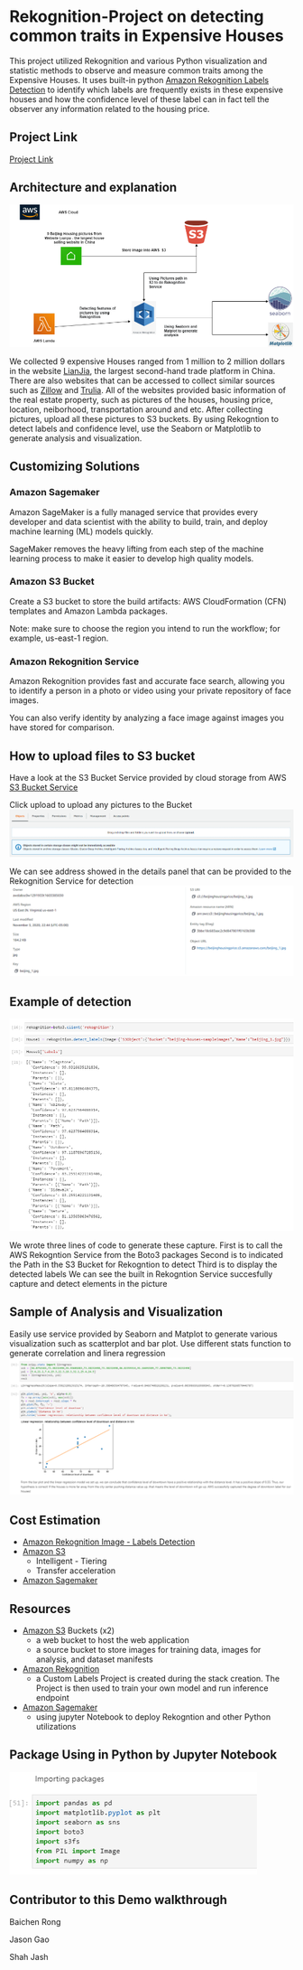 # Rekognition-Project on detecting common traits in Expensive Houses
This project utilized Rekognition and various Python visualization and statistic methods to observe and measure common traits among the Expensive Houses. It uses built-in python [Amazon Rekognition Labels Detection](https://docs.aws.amazon.com/rekognition/latest/dg/labels.html) to identify which labels are frequently exists in these expensive houses and how the confidence level of these label can in fact tell the observer any information related to the housing price.


## Project Link
[Project Link](https://beijinghousingprice.s3.amazonaws.com/Napolis_final.html)


## Architecture and explanation
![Architecture](./Diagram.png)

We collected 9 expensive Houses ranged from 1 million to 2 million dollars in the website [LianJia](https://bj.lianjia.com/), the largest second-hand trade platform in China. There are also websites that can be accessed to collect similar sources such as [Zillow](https://www.zillow.com/) and [Trulia](https://www.trulia.com/). All of the websites provided basic information of the real estate property, such as pictures of the houses, housing price, location, neiborhood, transportation around and etc. After collecting pictures, upload all these pictures to S3 buckets. By using Rekogntion to detect labels and confidence level, use the Seaborn or Matplotlib to generate analysis and visualization.

## Customizing Solutions

### Amazon Sagemaker

Amazon SageMaker is a fully managed service that provides every developer and data scientist with the ability to build, train, and deploy machine learning (ML) models quickly.

SageMaker removes the heavy lifting from each step of the machine learning process to make it easier to develop high quality models.

### Amazon S3 Bucket

Create a S3 bucket to store the build artifacts: AWS CloudFormation (CFN) templates and Amazon Lambda packages.

Note: make sure to choose the region you intend to run the workflow; for example, us-east-1 region.

### Amazon Rekognition Service

Amazon Rekognition provides fast and accurate face search, allowing you to identify a person in a photo or video using your private repository of face images. 

You can also verify identity by analyzing a face image against images you have stored for comparison.

## How to upload files to S3 bucket 
Have a look at the S3 Bucket Service provided by cloud storage from AWS
[S3 Bucket Service](https://docs.aws.amazon.com/AmazonS3/latest/dev/UsingBucket.html)

Click upload to upload any pictures to the Bucket
![upload](./example/upload.png)

We can see address showed in the details panel that can be provided to the Rekognition Service for detection
![S3](./example/S3.png)

## Example of detection
![example](./example/example.png)

We wrote three lines of code to generate these capture.
First is to call the AWS Rekogntion Service from the Boto3 packages
Second is to indicated the Path in the S3 Bucket for Rekogntion to detect
Third is to display the detected labels
We can see the built in Rekogntion Service succesfully capture and detect elements in the picture

## Sample of Analysis and Visualization
Easily use service provided by Seaborn and Matplot to generate various visualization such as scatterplot and bar plot. Use different stats function to generate correlation and linera regression
![picture](./example/analysis.png)

## Cost Estimation
* [Amazon Rekognition Image - Labels Detection](https://aws.amazon.com/rekognition/pricing/)
* [Amazon S3](https://aws.amazon.com/s3/pricing/)
  * Intelligent - Tiering
  * Transfer acceleration
* [Amazon Sagemaker](https://aws.amazon.com/sagemaker/pricing/)

## Resources
* [Amazon S3](https://aws.amazon.com/s3/) Buckets (x2)
  * a web bucket to host the web application
  * a source bucket to store images for training data, images for analysis, and dataset manifests
* [Amazon Rekognition](https://aws.amazon.com/rekognition/)
  * a Custom Labels Project is created during the stack creation. The Project is then used to train your own model and run inference endpoint
* [Amazon Sagemaker](https://aws.amazon.com/sagemaker/)
  * using jupyter Notebook to deploy Rekogntion and other Python utilizations
  
## Package Using in Python by Jupyter Notebook
![package](./example/package.png)

## Contributor to this Demo walkthrough
Baichen Rong

Jason Gao

Shah Jash
